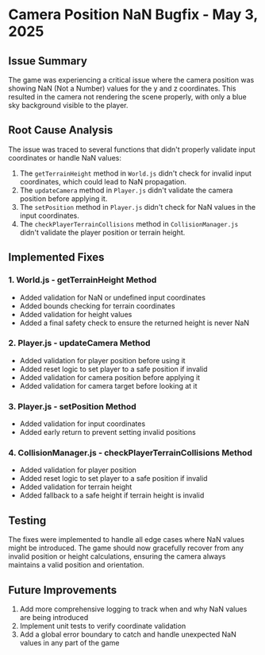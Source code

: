 # Camera Position NaN Bugfix - May 3, 2025

## Issue Summary
The game was experiencing a critical issue where the camera position was showing NaN (Not a Number) values for the y and z coordinates. This resulted in the camera not rendering the scene properly, with only a blue sky background visible to the player.

## Root Cause Analysis
The issue was traced to several functions that didn't properly validate input coordinates or handle NaN values:

1. The `getTerrainHeight` method in `World.js` didn't check for invalid input coordinates, which could lead to NaN propagation.
2. The `updateCamera` method in `Player.js` didn't validate the camera position before applying it.
3. The `setPosition` method in `Player.js` didn't check for NaN values in the input coordinates.
4. The `checkPlayerTerrainCollisions` method in `CollisionManager.js` didn't validate the player position or terrain height.

## Implemented Fixes

### 1. World.js - getTerrainHeight Method
- Added validation for NaN or undefined input coordinates
- Added bounds checking for terrain coordinates
- Added validation for height values
- Added a final safety check to ensure the returned height is never NaN

### 2. Player.js - updateCamera Method
- Added validation for player position before using it
- Added reset logic to set player to a safe position if invalid
- Added validation for camera position before applying it
- Added validation for camera target before looking at it

### 3. Player.js - setPosition Method
- Added validation for input coordinates
- Added early return to prevent setting invalid positions

### 4. CollisionManager.js - checkPlayerTerrainCollisions Method
- Added validation for player position
- Added reset logic to set player to a safe position if invalid
- Added validation for terrain height
- Added fallback to a safe height if terrain height is invalid

## Testing
The fixes were implemented to handle all edge cases where NaN values might be introduced. The game should now gracefully recover from any invalid position or height calculations, ensuring the camera always maintains a valid position and orientation.

## Future Improvements
1. Add more comprehensive logging to track when and why NaN values are being introduced
2. Implement unit tests to verify coordinate validation
3. Add a global error boundary to catch and handle unexpected NaN values in any part of the game